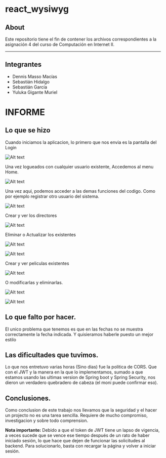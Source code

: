# react_wysiwyg

## About

Este repositorio tiene el fin de contener los archivos correspondientes a la asignación 4 del curso de Computación en Internet II.

---

## Integrantes

- Dennis Masso Macías
- Sebastián Hidalgo
- Sebastián García
- Yuluka Gigante Muriel

# INFORME

## Lo que se hizo

Cuando iniciamos la aplicacion, lo primero que nos envia es la pantalla del Login

![Alt text](media/Login.png)

Una vez logueados con cualquier usuario existente, Accedemos al menu Home.

![Alt text](media/Home.png)

Una vez aqui, podemos acceder a las demas funciones del codigo. Como por ejemplo registrar otro usuario del sistema.

![Alt text](media/Register.png)

Crear y ver los directores

![Alt text](media/DirectorCreate.png)

Eliminar o Actualizar los existentes

![Alt text](media/DirectorDeleteUpdate1.png)

![Alt text](media/DirectorDeleteUpdate2.png)

Crear y ver peliculas existentes

![Alt text](media/CreateMovie.png)

O modificarlas y eliminarlas.

![Alt text](media/DeleteUpdateMovie1.png)

![Alt text](media/DeleteUpdateMovie2.png)

## Lo que falto por hacer.

El unico problema que tenemos es que en las fechas no se muestra correctamente la fecha indicada. Y quisieramos haberle puesto un mejor estilo 

## Las dificultades que tuvimos. 

Lo que nos entretuvo varias horas (Sino dias) fue la politica de CORS. Que con el JWT y la manera en la que lo implementamos, sumado a que estamos usando las ultimas version de Spring boot y Spring Security, nos dieron un verdadero quebradero de cabeza (el moni puede confirmar eso).

## Conclusiones. 

Como conclusion de este trabajo nos llevamos que la seguridad y el hacer un projecto no es una tarea sencilla. Requiere de mucho compromiso, investigacion y sobre todo comprension. 

**Nota importante:** Debido a que el token de JWT tiene un lapso de vigencia, a veces sucede que se vence ese tiempo después de un rato de haber iniciado sesión, lo que hace que dejen de funcionar las solicitudes al backend. Para solucionarlo, basta con recargar la página y volver a iniciar sesión.
